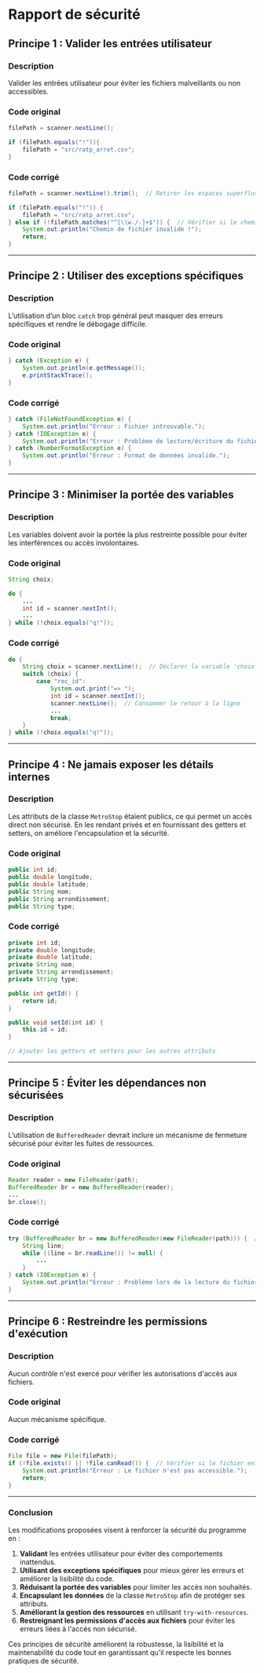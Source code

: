 

# Rapport de sécurité

## Principe 1 : Valider les entrées utilisateur
### Description
Valider les entrées utilisateur pour éviter les fichiers malveillants ou non accessibles.

### Code original
```java
filePath = scanner.nextLine();

if (filePath.equals("!")){
    filePath = "src/ratp_arret.csv";
}
```

### Code corrigé
```java
filePath = scanner.nextLine().trim();  // Retirer les espaces superflus

if (filePath.equals("!")) {
    filePath = "src/ratp_arret.csv";
} else if (!filePath.matches("^[\\w./-]+$")) {  // Vérifier si le chemin du fichier est valide
    System.out.println("Chemin de fichier invalide !");
    return;
}
```

---

## Principe 2 : Utiliser des exceptions spécifiques
### Description
L’utilisation d’un bloc `catch` trop général peut masquer des erreurs spécifiques et rendre le débogage difficile.

### Code original
```java
} catch (Exception e) {
    System.out.println(e.getMessage());
    e.printStackTrace();
}
```

### Code corrigé
```java
} catch (FileNotFoundException e) {
    System.out.println("Erreur : Fichier introuvable.");
} catch (IOException e) {
    System.out.println("Erreur : Problème de lecture/écriture du fichier.");
} catch (NumberFormatException e) {
    System.out.println("Erreur : Format de données invalide.");
}
```

---

## Principe 3 : Minimiser la portée des variables
### Description
Les variables doivent avoir la portée la plus restreinte possible pour éviter les interférences ou accès involontaires.

### Code original
```java
String choix;

do {
    ...
    int id = scanner.nextInt();
    ...
} while (!choix.equals("q!"));
```

### Code corrigé
```java
do {
    String choix = scanner.nextLine();  // Déclarer la variable 'choix' dans la portée la plus restreinte possible
    switch (choix) {
        case "rec_id":
            System.out.print("=> ");
            int id = scanner.nextInt();
            scanner.nextLine();  // Consommer le retour à la ligne
            ...
            break;
    }
} while (!choix.equals("q!"));
```

---

## Principe 4 : Ne jamais exposer les détails internes
### Description
Les attributs de la classe `MetroStop` étaient publics, ce qui permet un accès direct non sécurisé. En les rendant privés et en fournissant des getters et setters, on améliore l'encapsulation et la sécurité.

### Code original
```java
public int id;
public double longitude;
public double latitude;
public String nom;
public String arrondissement;
public String type;
```

### Code corrigé
```java
private int id;
private double longitude;
private double latitude;
private String nom;
private String arrondissement;
private String type;

public int getId() {
    return id;
}

public void setId(int id) {
    this.id = id;
}

// Ajouter les getters et setters pour les autres attributs
```

---

## Principe 5 : Éviter les dépendances non sécurisées
### Description
L’utilisation de `BufferedReader` devrait inclure un mécanisme de fermeture sécurisé pour éviter les fuites de ressources.

### Code original
```java
Reader reader = new FileReader(path);
BufferedReader br = new BufferedReader(reader);
...
br.close();
```

### Code corrigé
```java
try (BufferedReader br = new BufferedReader(new FileReader(path))) {  // Utiliser try-with-resources pour fermer automatiquement le BufferedReader
    String line;
    while ((line = br.readLine()) != null) {
        ...
    }
} catch (IOException e) {
    System.out.println("Erreur : Problème lors de la lecture du fichier.");
}
```

---

## Principe 6 : Restreindre les permissions d'exécution
### Description
Aucun contrôle n'est exercé pour vérifier les autorisations d'accès aux fichiers.

### Code original
Aucun mécanisme spécifique.

### Code corrigé
```java
File file = new File(filePath);
if (!file.exists() || !file.canRead()) {  // Vérifier si le fichier existe et est lisible
    System.out.println("Erreur : Le fichier n'est pas accessible.");
    return;
}
```

---

### Conclusion
Les modifications proposées visent à renforcer la sécurité du programme en :
1. **Validant** les entrées utilisateur pour éviter des comportements inattendus.
2. **Utilisant des exceptions spécifiques** pour mieux gérer les erreurs et améliorer la lisibilité du code.
3. **Réduisant la portée des variables** pour limiter les accès non souhaités.
4. **Encapsulant les données** de la classe `MetroStop` afin de protéger ses attributs.
5. **Améliorant la gestion des ressources** en utilisant `try-with-resources`.
6. **Restreignant les permissions d'accès aux fichiers** pour éviter les erreurs liées à l'accès non sécurisé.

Ces principes de sécurité améliorent la robustesse, la lisibilité et la maintenabilité du code tout en garantissant qu'il respecte les bonnes pratiques de sécurité.
```
